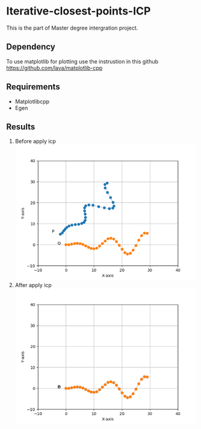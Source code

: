 # Iterative-closest-points-ICP

This is the part of Master degree intergration project.

## Dependency
To use matplotlib for plotting use the instrustion in this github https://github.com/lava/matplotlib-cpp

## Requirements
- Matplotlibcpp
- Egen
## Results
1. Before apply icp
   ![Iterative-closest-points-ICP-](Result/before_icp.png)
2. After apply icp
   ![Iterative-closest-points-ICP-](Result/after_icp.png)
